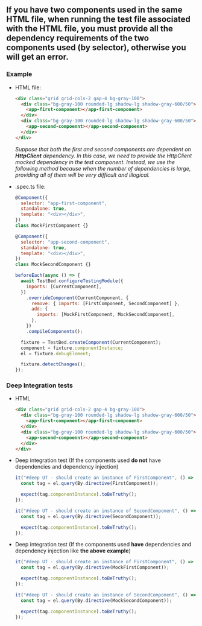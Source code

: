 ## If you have two components used in the same HTML file, when running the test file associated with the HTML file, you must provide all the dependency requirements of the two components used (by selector), otherwise you will get an error.

### Example

- HTML file:

  ```html
  <div class="grid grid-cols-2 gap-4 bg-gray-100">
    <div class="bg-gray-100 rounded-lg shadow-lg shadow-gray-600/50">
      <app-first-component></app-first-component>
    </div>
    <div class="bg-gray-100 rounded-lg shadow-lg shadow-gray-600/50">
      <app-second-compoennt></app-second-compoennt>
    </div>
  </div>
  ```

  _Suppose that both the first and second components are dependent on **HttpClient** dependency. In this case, we need to provide the HttpClient mocked dependency in the test component. Instead, we use the following method because when the number of dependencies is large, providing all of them will be very difficult and illogical._

- .spec.ts file:

  ```javascript
  @Component({
    selector: "app-first-component",
    standalone: true,
    template: "<div></div>",
  })
  class MockFirstComponent {}

  @Component({
    selector: "app-second-component",
    standalone: true,
    template: "<div></div>",
  })
  class MockSecondComponent {}
  ```

  ```javascript
  beforeEach(async () => {
    await TestBed.configureTestingModule({
      imports: [CurrentComponent],
    })
      .overrideComponent(CurrentComponent, {
        remove: { imports: [FirstComponent, SecondComponent] },
        add: {
          imports: [MockFirstComponent, MockSecondComponent],
        },
      })
      .compileComponents();

    fixture = TestBed.createComponent(CurrentComponent);
    component = fixture.componentInstance;
    el = fixture.debugElement;

    fixture.detectChanges();
  });
  ```

### Deep Integration tests

- HTML
  ```html
  <div class="grid grid-cols-2 gap-4 bg-gray-100">
    <div class="bg-gray-100 rounded-lg shadow-lg shadow-gray-600/50">
      <app-first-component></app-first-component>
    </div>
    <div class="bg-gray-100 rounded-lg shadow-lg shadow-gray-600/50">
      <app-second-compoennt></app-second-compoennt>
    </div>
  </div>
  ```
- Deep integration test (If the components used **do not** have dependencies and dependency injection)

  ```javascript
  it("#deep UT - should create an instance of FirstComponent", () => {
    const tag = el.query(By.directive(FirstComponent));

    expect(tag.componentInstance).toBeTruthy();
  });

  it("#deep UT - should create an instance of SecondComponent", () => {
    const tag = el.query(By.directive(SecondComponent));

    expect(tag.componentInstance).toBeTruthy();
  });
  ```

- Deep integration test (If the components used **have** dependencies and dependency injection like **the above example**)

  ```javascript
  it("#deep UT - should create an instance of FirstComponent", () => {
    const tag = el.query(By.directive(MockFirstComponent));

    expect(tag.componentInstance).toBeTruthy();
  });

  it("#deep UT - should create an instance of SecondComponent", () => {
    const tag = el.query(By.directive(MockSecondComponent));

    expect(tag.componentInstance).toBeTruthy();
  });
  ```
